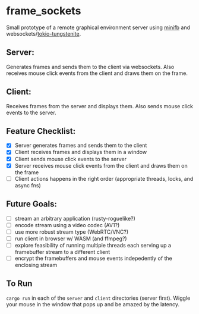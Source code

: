 # frame_sockets

Small prototype of a remote graphical environment server using [minifb](https://crates.io/crates/minifb) and websockets/[tokio-tungstenite](https://crates.io/crates/tokio-tungstenite).

## Server:
Generates frames and sends them to the client via websockets. Also receives mouse click events from the client and draws them on the frame.

## Client:
Receives frames from the server and displays them. Also sends mouse click events to the server.


## Feature Checklist:
- [x] Server generates frames and sends them to the client
- [x] Client receives frames and displays them in a window
- [x] Client sends mouse click events to the server
- [x] Server receives mouse click events from the client and draws them on the frame
- [ ] Client actions happens in the right order (appropriate threads, locks, and async fns)

## Future Goals:
- [ ] stream an arbitrary application (rusty-roguelike?)
- [ ] encode stream using a video codec (AV1?)
- [ ] use more robust stream type (WebRTC/VNC?)
- [ ] run client in browser w/ WASM (and ffmpeg?)
- [ ] explore feasibility of running multiple threads each serving up a framebuffer stream to a different client
- [ ] encrypt the framebuffers and mouse events indepedently of the enclosing stream

## To Run
`cargo run` in each of the `server` and `client` directories (server first). Wiggle your mouse in the window that pops up and be amazed by the latency.
